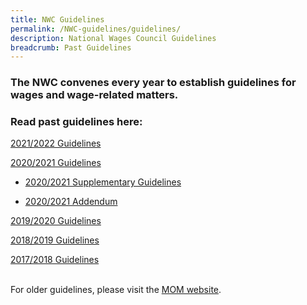```yaml
---
title: NWC Guidelines
permalink: /NWC-guidelines/guidelines/
description: National Wages Council Guidelines
breadcrumb: Past Guidelines
---
```

### The NWC convenes every year to establish guidelines for wages and wage-related matters.  
### Read past guidelines here:

[2021/2022 Guidelines](https://www.mom.gov.sg/-/media/mom/documents/press-releases/2021/1029-nwc-guidelines.pdf)

[2020/2021 Guidelines](https://www.mom.gov.sg/newsroom/press-releases/2020/0330-national-wages-council-2020-2021-guidelines)

- [2020/2021 Supplementary Guidelines](https://www.mom.gov.sg/newsroom/press-releases/2020/1016-national-wages-council-supplementary-guidelines-2020-2021)
	
- [2020/2021 Addendum](https://www.mom.gov.sg/newsroom/press-releases/2021/0514-national-wages-council-2020-2021-addendum) 

[2019/2020 Guidelines](https://www.mom.gov.sg/newsroom/press-releases/2019/0530-national-wages-council-2019-2020-guidelines)

[2018/2019 Guidelines](https://www.mom.gov.sg/newsroom/press-releases/2018/0531-national-wages-council-2018-2019-guidelines)

[2017/2018 Guidelines](https://www.mom.gov.sg/newsroom/press-releases/2017/0531-nwc-guidelines-2017-2018)
<br><br>

For older guidelines, please visit the [MOM website](https://www.mom.gov.sg/).
